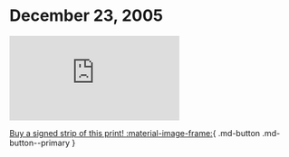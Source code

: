 # December 23, 2005

![](https://www.achewood.com/comic.php?date=12232005)

[Buy a signed strip of this print! :material-image-frame:](https://achewood-holiday-pop-up.myshopify.com/products/strip#12232005){ .md-button .md-button--primary }
